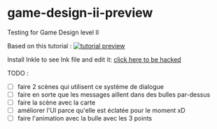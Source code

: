 # game-design-ii-preview
Testing for Game Design level II

Based on this tutorial : 
[![tutorial preview](https://img.youtube.com/vi/vY0Sk93YUhA/hqdefault.jpg)](https://www.youtube.com/watch?v=vY0Sk93YUhA&t)

Install Inkle to see Ink file and edit it: [click here to be hacked](https://www.inklestudios.com/ink/)

TODO : 
- [ ] faire 2 scènes qui utilisent ce système de dialogue
- [ ] faire en sorte que les messages aillent dans des bulles par-dessus
- [ ] faire la scène avec la carte 
- [ ] améliorer l'UI parce qu'elle est éclatée pour le moment xD
- [ ] faire l'animation avec la bulle avec les 3 points
